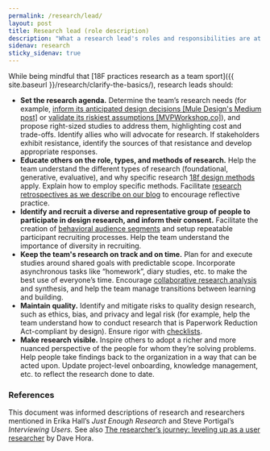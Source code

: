 ```yaml
---
permalink: /research/lead/
layout: post
title: Research lead (role description)
description: "What a research lead's roles and responsibilities are at 18F."
sidenav: research
sticky_sidenav: true
---
```


While being mindful that [18F practices research as a team sport]({{ site.baseurl }}/research/clarify-the-basics/), research leads should:

- **Set the research agenda.** Determine the team’s research needs (for example, [inform its anticipated design decisions [Mule Design's Medium post]](https://medium.com/mule-design/dig-in-the-right-spot-6dc7af5a75e8) or [validate its riskiest assumptions [MVPWorkshop.co]](https://mvpworkshop.co/validate-riskiest-assumption/)), and propose right-sized studies to address them, highlighting cost and trade-offs. Identify allies who will advocate for research. If stakeholders exhibit resistance, identify the sources of that resistance and develop appropriate responses.
- **Educate others on the role, types, and methods of research.** Help the team understand the different types of research (foundational, generative, evaluative), and why specific research [18f design methods](https://methods.18f.gov) apply. Explain how to employ specific methods. Facilitate [research retrospectives as we describe on our blog](https://18f.gsa.gov/2018/10/23/two-exercises-for-improving-design-research-through-reflective-practice/) to encourage reflective practice.
- **Identify and recruit a diverse and representative group of people to participate in design research, and inform their consent.** Facilitate the creation of [behavioral audience segments](https://dokumen.tips/documents/adaptive-path-reports-task-based-audience-segmentation-in-six-value-of-experience.html?page=8) and setup repeatable participant recruiting processes. Help the team understand the importance of diversity in recruiting.
- **Keep the team's research on track and on time.** Plan for and execute studies around shared goals with predictable scope. Incorporate asynchronous tasks like “homework”, diary studies, etc. to make the best use of everyone’s time. Encourage [collaborative research analysis](https://18f.gsa.gov/2018/02/06/getting-partners-on-board-with-research-findings/) and synthesis, and help the team manage transitions between learning and building.
- **Maintain quality.** Identify and mitigate risks to quality design research, such as ethics, bias, and privacy and legal risk (for example, help the team understand how to conduct research that is Paperwork Reduction Act-compliant by design). Ensure rigor with [checklists](https://methods.18f.gov/interview-checklist/).
- **Make research visible.** Inspire others to adopt a richer and more nuanced perspective of the people for whom they’re solving problems. Help people take findings back to the organization in a way that can be acted upon. Update project-level onboarding, knowledge management, etc. to reflect the research done to date.

### References
This document was informed descriptions of research and researchers mentioned in Erika Hall’s *Just Enough Research* and Steve Portigal’s *Interviewing Users.* See also [The researcher’s journey: leveling up as a user researcher](https://medium.com/plangrid-technology/the-researchers-journey-leveling-up-as-a-user-researcher-a85cd35b53f5) by Dave Hora.
